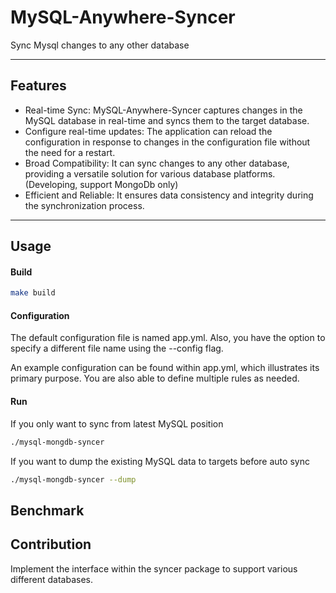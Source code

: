 # MySQL-Anywhere-Syncer
Sync Mysql changes to any other database

---------------------------------------

## Features

* Real-time Sync: MySQL-Anywhere-Syncer captures changes in the MySQL database in real-time and syncs them to the target database.
* Configure real-time updates: The application can reload the configuration in response to changes in the configuration file without the need for a restart.
* Broad Compatibility: It can sync changes to any other database, providing a versatile solution for various database platforms. (Developing, support MongoDb only)
* Efficient and Reliable: It ensures data consistency and integrity during the synchronization process.

---------------------------------------
## Usage
#### Build
```bash
make build
```
#### Configuration
The default configuration file is named app.yml. Also, you have the option to specify a different file name using the --config flag. 

An example configuration can be found within app.yml, which illustrates its primary purpose. You are also able to define multiple rules as needed.

#### Run
If you only want to sync from latest MySQL position
```bash
./mysql-mongdb-syncer
```
If you want to dump the existing MySQL data to targets before auto sync
```bash
./mysql-mongdb-syncer --dump
```


## Benchmark


## Contribution
Implement the interface within the syncer package to support various different databases.


